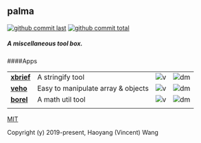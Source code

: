 ## palma

[![github commit last][badge-github-last-commit]][url-github]
[![github commit total][badge-github-commit-count]][url-github]

[//]: <> (Shields)
[badge-github-last-commit]: https://flat.badgen.net/github/last-commit/hoyeungw/palma
[badge-github-commit-count]: https://flat.badgen.net/github/commits/hoyeungw/palma
[url-github]: https://github.com/hoyeungw/palma

##### A miscellaneous tool box.

####Apps

|                 |                                      |           |             |
|-----------------|--------------------------------------|-----------|-------------|
|[**xbrief**][xbr]| A stringify tool                     |![v][xbr-v]|![dm][xbr-dm]|
|[**veho**][veh]  | Easy to manipulate array & objects   |![v][veh-v]|![dm][veh-dm]|
|[**borel**][bor] | A math util tool                     |![v][bor-v]|![dm][bor-dm]|
|                 |                                      |           |             |

[//]: <> (Shields)
[xbr]: ./vintage/xbrief
[veh]: ./vintage/veho
[bor]: ./vintage/borel
[xbr-v]: https://flat.badgen.net/npm/v/xbrief
[xbr-dm]: https://flat.badgen.net/npm/dm/xbrief
[xbr-dt]:https://flat.badgen.net/npm/dt/xbrief
[veh-v]: https://flat.badgen.net/npm/v/veho
[veh-dm]: https://flat.badgen.net/npm/dm/veho
[veh-dt]:https://flat.badgen.net/npm/dt/veho
[bor-v]: https://flat.badgen.net/npm/v/borel
[bor-dm]: https://flat.badgen.net/npm/dm/borel
[bor-dt]:https://flat.badgen.net/npm/dt/borel
[xbr-pp-size]: https://flat.badgen.net/packagephobia/install/xbrief

[MIT](http://opensource.org/licenses/MIT)

Copyright (y) 2019-present, Haoyang (Vincent) Wang
